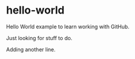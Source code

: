 # hello-world
Hello World example to learn working with GitHub.

Just looking for stuff to do.

Adding another line.
